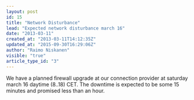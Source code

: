 ```yaml
---
layout: post
id: 15
title: "Network Disturbance"
lead: "Expected network disturbance march 16"
date: "2013-03-11"
created_at: "2013-03-11T14:12:35Z"
updated_at: "2015-09-30T16:29:06Z"
author: "Raimo Niskanen"
visible: "true"
article_type_id: "3"
---
```


 We have a planned firewall upgrade at our connection provider at saturday march 16 daytime (8..18) CET. The downtime is expected to be some 15 minutes and promised less than an hour.
